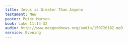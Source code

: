 ```yaml
---
title: Jesus is Greater Than Anyone
testament: New
pastor: Peter Marson
book: Luke 11:14-32
audio: http://www.mecgoodnews.org/audio/150720182.mp3
service: Evening
---
```


